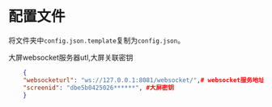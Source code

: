 # 配置文件

将文件夹中`config.json.template`复制为`config.json`。

大屏websocket服务器utl,大屏关联密钥
``` json
    {
    "websocketurl": "ws://127.0.0.1:8081/websocket/",# websocket服务地址
    "screenid": "dbe5b0425026******", #大屏密钥
    }
```